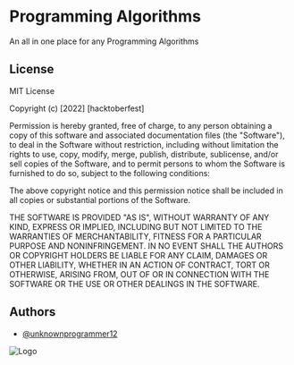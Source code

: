 
# Programming Algorithms

An all in one place for any Programming Algorithms

## License

MIT License

Copyright (c) [2022] [hacktoberfest]

Permission is hereby granted, free of charge, to any person obtaining a copy
of this software and associated documentation files (the "Software"), to deal
in the Software without restriction, including without limitation the rights
to use, copy, modify, merge, publish, distribute, sublicense, and/or sell
copies of the Software, and to permit persons to whom the Software is
furnished to do so, subject to the following conditions:

The above copyright notice and this permission notice shall be included in all
copies or substantial portions of the Software.

THE SOFTWARE IS PROVIDED "AS IS", WITHOUT WARRANTY OF ANY KIND, EXPRESS OR
IMPLIED, INCLUDING BUT NOT LIMITED TO THE WARRANTIES OF MERCHANTABILITY,
FITNESS FOR A PARTICULAR PURPOSE AND NONINFRINGEMENT. IN NO EVENT SHALL THE
AUTHORS OR COPYRIGHT HOLDERS BE LIABLE FOR ANY CLAIM, DAMAGES OR OTHER
LIABILITY, WHETHER IN AN ACTION OF CONTRACT, TORT OR OTHERWISE, ARISING FROM,
OUT OF OR IN CONNECTION WITH THE SOFTWARE OR THE USE OR OTHER DEALINGS IN THE
SOFTWARE.


## Authors

- [@unknownprogrammer12](https://www.github.com/unknownprogrammer12)


![Logo](https://hacktoberfestswaglist.com/img/Hfest-Logo-2-Color-Manga.png)

